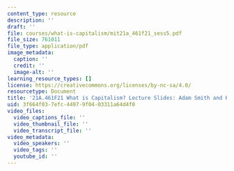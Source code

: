 ```yaml
---
content_type: resource
description: ''
draft: ''
file: courses/what-is-capitalism/mit21a_461f21_sess5.pdf
file_size: 761011
file_type: application/pdf
image_metadata:
  caption: ''
  credit: ''
  image-alt: ''
learning_resource_types: []
license: https://creativecommons.org/licenses/by-nc-sa/4.0/
resourcetype: Document
title: '21A.461F21 What is Capitalism? Lecture Slides: Adam Smith and Karl Marx'
uid: 3f664f03-7efc-4497-9f04-03311a64d4f0
video_files:
  video_captions_file: ''
  video_thumbnail_file: ''
  video_transcript_file: ''
video_metadata:
  video_speakers: ''
  video_tags: ''
  youtube_id: ''
---
```

